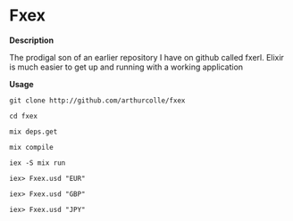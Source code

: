 Fxex
====

**Description**

The prodigal son of an earlier repository I have on github called fxerl.
Elixir is much easier to get up and running with a working application

**Usage**

```git clone http://github.com/arthurcolle/fxex```

```cd fxex```

```mix deps.get```

```mix compile```

```iex -S mix run```

```iex> Fxex.usd "EUR"```

```iex> Fxex.usd "GBP"```

```iex> Fxex.usd "JPY"```

